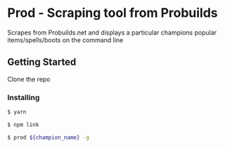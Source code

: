 # Prod - Scraping tool from Probuilds

Scrapes from Probuilds.net and displays a particular champions popular items/spells/boots on the command line

## Getting Started

Clone the repo

### Installing

```bash
$ yarn
```

```bash
$ npm link
```

```bash
$ prod ${champion_name} -g
```
